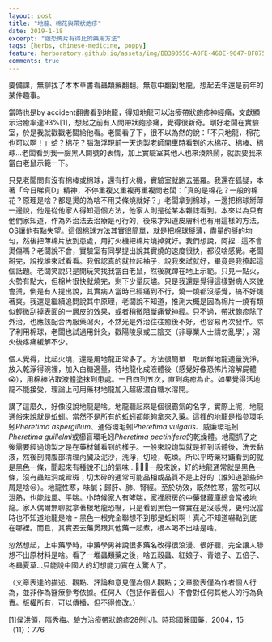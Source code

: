 ```yaml
---
layout: post
title: "地龍、棉花與帶狀皰疹"
date: 2019-1-18
excerpt: "跟恐怖片有得比的藥用方法"
tags: [herbs, chinese-medicine, poppy]
feature: herboratory.github.io/assets/img/BB390556-A0FE-460E-9647-BF875674482C.jpeg
comments: true
---
```


要備課，無聊找了本本草書看蟲類藥翻翻。無意中翻到地龍，想起去年還是前年的某件趣事。

當時也是by accident翻書看到地龍，得知地龍可以治療帶狀皰疹神經痛，文獻顯示治癒率達93%[1]，想起之前有人問帶狀皰疹痛，覺得很新奇。剛好老闆在實驗室，於是我就戳戳老闆給他看。老闆看了下，很不以為然的說：「不只地龍，棉花也可以啊！」蛤？棉花？腦海浮現前一天炮製老師開車時看到的木棉花、棉棒、棉球...老闆看到我一臉黑人問號的表情，加上實驗室其他人也來湊熱鬧，就說要我來當白老鼠示範一下。

只見老闆問有沒有棉棒或棉球，還有打火機，實驗室就跑去張羅。我還在狐疑，本著「今日睇真D」精神，不停重複又重複再重複問老闆：「真的是棉花？一般的棉花？原理是啥？都是燙的為啥不用艾條燒就好？」老闆拿到棉球，一邊把棉球掰薄一邊說，他是從他家人得知這個方法，他家人則是從某本雜誌看到。本來以為只有他們家知道，作為外治法去治療是可行的，後來才知道皮膚科也有用這樣的方法，OS讓他有點失望。這個棉球方法其實很簡單，就是把棉球掰薄，盡量的掰的均勻，然後把薄棉片放到患處，用打火機把棉片燒掉就好。我們想說，阿捏...這不會燙傷嗎？老闆說不會，實驗室有同學提出說其實燒的速度很快，都沒啥感覺。老闆掰完，說找誰來試看看。我很認真的就拉起袖子，說我來試就好，畢竟是我撩起這個話題。老闆笑說只是開玩笑找我當白老鼠，然後就蹲在地上示範。只見一點火，火勢有點大，但棉片很快就燒完，剩下少量灰燼。只是我還是覺得這樣對病人來說會燙，倒是有人提出說，其實病人當時已經痛到不行，燒一燒都沒感覺，搞不好燒著爽。我還是繼續追問說其中原理，老闆說不知道，推測大概是因為棉片一燒有類似輕微刮掉表面的一層皮的效果，或者稍微阻斷痛覺神經。只不過，帶狀皰疹除了外治，也應該配合內服藥瀉火，不然光是外治往往癒後不好，也容易再次發作。除了利用棉球，老闆也試過用針灸，戳陽陵泉或三陰交（非專業人士請勿亂學），瀉火後疼痛緩解不少。

個人覺得，比起火燒，還是用地龍正常多了。方法很簡單：取新鮮地龍適量洗淨，放入乾淨得碗裡，加入白糖適量，待地龍化成液體後（感覺好像恐怖片溶解屍體😱），用棉棒沾取液體塗抹到患處。一日四到五次，直到病癒為止。如果覺得活地龍不能接受，理論上可用藥材地龍加入超級濃白糖水溶開。

講了這麼久，好像沒說地龍是啥。地龍聽起來是個很霸氣的名字，實際上呢，地龍通俗來說就是蚯蚓。當然不是所有的蚯蚓都能夠拿來入藥。這裡的地龍是指參環毛蚓*Pheretima aspergillum*、通俗環毛蚓*Pheretima vulgaris*、威廉環毛蚓*Pheretima guillelmi*或櫛盲環毛蚓*Pheretima pectinifera*的乾燥體。地龍抓了之後需要經過炮製才是在藥材鋪看到的樣子。一般來說炮製就是抓到活體後，洗去黏液，然後剖開腹部清理內臟及泥沙，洗淨，切段，乾燥。所以平時藥材鋪看到的就是黑色一條，聞起來有種說不出的氣味...🤢🤢🤢一般來說，好的地龍通常就是黑色一條，沒有蟲蛀洞或霉斑；切太碎的通常可能品相或品質不是上好的（誰知道那些碎屑是啥😒）。地龍性寒，味鹹；歸肝、肺、腎經。至於功效，既然性寒，當然可以泄熱，也能祛風、平喘。小時候家人有哮喘，家裡廚房的中藥儲藏庫總會常被地龍。家人偶爾無聊就拿著根地龍恐嚇，只是看到黑色一條實在是沒感覺，更何況當時也不知道地龍是啥 - 黑色一根完全聯想不到那是蚯蚓啊！真心不知道嚇點到底在哪裡。而且，其實丟去藥煲跟其他藥一起煮，根本喝不出啥是啥。

忽然想起，上中藥學時，中藥學男神說很多藥名改得很浪漫、很好聽，完全讓人聯想不出原材料是啥。看了一堆蟲類藥之後，啥五穀蟲、紅娘子、青娘子、五倍子、冬蟲夏草...只能說中國人的幻想能力實在太驚人了。

（文章表達的描述、觀點、評論和意見僅為個人觀點；文章發表僅為作者個人行為，並非作為醫療參考依據。任何人（包括作者個人）不會對任何其他人的行為負責。版權所有，可以傳播，但不得修改。）

[1]侯洪領，隋秀梅。驗方治療帶狀皰疹28例[J]。時珍國醫國藥，2004，15（11）：776
